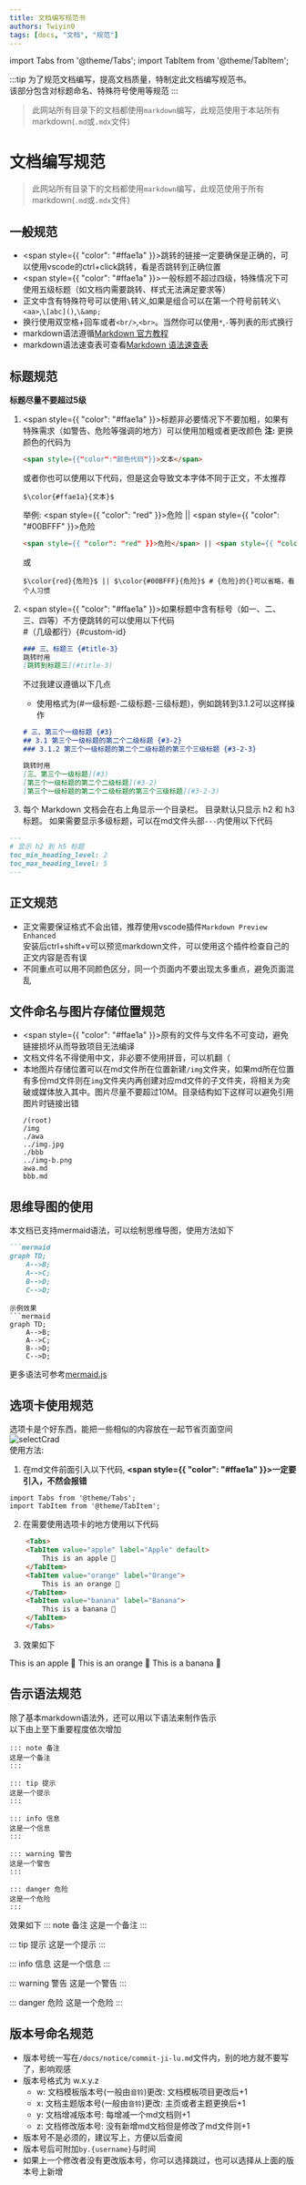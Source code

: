 ```yaml
---
title: 文档编写规范书
authors: Twiyin0
tags: [docs, "文档", "规范"]
---
```


import Tabs from '@theme/Tabs';
import TabItem from '@theme/TabItem';

:::tip
为了规范文档编写，提高文档质量，特制定此文档编写规范书。  
该部分包含对标题命名、特殊符号使用等规范
:::

> 此网站所有目录下的文档都使用`markdown`编写，此规范使用于本站所有markdown(`.md`或`.mdx`文件)  

<!--truncate-->

# 文档编写规范
> 此网站所有目录下的文档都使用`markdown`编写，此规范使用于所有markdown(`.md`或`.mdx`文件)  

## 一般规范

* <span style={{ "color": "#ffae1a" }}>跳转的链接一定要确保是正确的</span>，可以使用vscode的ctrl+click跳转，看是否跳转到正确位置
* <span style={{ "color": "#ffae1a" }}>一般标题不超过四级</span>，特殊情况下可使用五级标题（如文档内需要跳转、样式无法满足要求等）
* 正文中含有特殊符号可以使用`\`转义,如果是组合可以在第一个符号前转义`\<aa>`,`\[abc]()`,`\&amp;`
* 换行使用双空格+回车或者`<br/>`,`<br>`。当然你可以使用`*`,`-`等列表的形式换行
* markdown语法遵循[Markdown 官方教程](https://markdown.com.cn/basic-syntax/)
* markdown语法速查表可查看[Markdown 语法速查表](https://markdown.com.cn/cheat-sheet.html)

## 标题规范
**标题尽量不要超过5级**
1. <span style={{ "color": "#ffae1a" }}>标题非必要情况下不要加粗</span>，如果有特殊需求（如警告、危险等强调的地方）可以使用加粗或者更改颜色
    **注:** 更换颜色的代码为  
    ```markdown
    <span style={{"color":"颜色代码"}}>文本</span>
    ```
    或者你也可以使用以下代码，但是这会导致文本字体不同于正文，不太推荐  
    ```
    $\color{#ffae1a}{文本}$
    ```
    举例: <span style={{ "color": "red" }}>危险</span> || <span style={{ "color": "#00BFFF" }}>危险</span>
    ```markdown
    <span style={{ "color": "red" }}>危险</span> || <span style={{ "color": "#00BFFF" }}>危险</span>
    ```
    或
    ```
    $\color{red}{危险}$ || $\color{#00BFFF}{危险}$ # {危险}的{}可以省略，看个人习惯
    ```

2. <span style={{ "color": "#ffae1a" }}>如果标题中含有标号（如一、二、三、四等）不方便跳转的可以使用以下代码</span>  
    #（几级都行）\{#custom-id}
    ```markdown
    ### 三、标题三 {#title-3}
    跳转时用
    [跳转到标题三](#title-3)
    ```

    不过我建议遵循以下几点
    - 使用格式为(#一级标题-二级标题-三级标题)，例如跳转到3.1.2可以这样操作  
    ```markdown
    # 三、第三个一级标题 {#3}
    ## 3.1 第三个一级标题的第二个二级标题 {#3-2}
    ### 3.1.2 第三个一级标题的第二个二级标题的第三个三级标题 {#3-2-3}

    跳转时用
    [三、第三个一级标题](#3)
    [第三个一级标题的第二个二级标题](#3-2)
    [第三个一级标题的第二个二级标题的第三个三级标题](#3-2-3)
    ```

3. 每个 Markdown 文档会在右上角显示一个目录栏。 目录默认只显示 h2 和 h3 标题。 如果需要显示多级标题，可以在md文件头部`---`内使用以下代码
```markdown
---
# 显示 h2 到 h5 标题
toc_min_heading_level: 2
toc_max_heading_level: 5
---
```

## 正文规范
- 正文需要保证格式不会出错，推荐使用vscode插件`Markdown Preview Enhanced`  
安装后ctrl+shift+v可以预览markdown文件，可以使用这个插件检查自己的正文内容是否有误
- 不同重点可以用不同颜色区分，同一个页面内不要出现太多重点，避免页面混乱

## 文件命名与图片存储位置规范
* <span style={{ "color": "#ffae1a" }}>原有的文件与文件名不可变动，避免链接损坏从而导致项目无法编译</span>
* 文档文件名不得使用中文，非必要不使用拼音，可以机翻（
* 本地图片存储位置可以在md文件所在位置新建`/img`文件夹，如果md所在位置有多份md文件则在`img`文件夹内再创建对应md文件的子文件夹，将相关为突破或媒体放入其中。图片尽量不要超过10M。目录结构如下这样可以避免引用图片时链接出错
    ```
    /(root)
    /img
    ./awa
    ../img.jpg
    ./bbb
    ../img-b.png
    awa.md
    bbb.md
    ```

## 思维导图的使用
本文档已支持mermaid语法，可以绘制思维导图，使用方法如下
```markdown
```mermaid
graph TD;
    A-->B;
    A-->C;
    B-->D;
    C-->D;
```
```
示例效果
```mermaid
graph TD;
    A-->B;
    A-->C;
    B-->D;
    C-->D;
```
更多语法可参考[mermaid.js](http://mermaid.js.org/intro/syntax-reference.html)

## 选项卡使用规范
选项卡是个好东西，能把一些相似的内容放在一起节省页面空间  
![selectCrad](./imgs/specificationDocs/slectCard.png)  
使用方法: 
1. 在md文件前面引入以下代码, **<span style={{ "color": "#ffae1a" }}>一定要引入，不然会报错</span>**
```
import Tabs from '@theme/Tabs';
import TabItem from '@theme/TabItem';
```
2. 在需要使用选项卡的地方使用以下代码
```html
    <Tabs>
    <TabItem value="apple" label="Apple" default>
        This is an apple 🍎
    </TabItem>
    <TabItem value="orange" label="Orange">
        This is an orange 🍊
    </TabItem>
    <TabItem value="banana" label="Banana">
        This is a banana 🍌
    </TabItem>
    </Tabs>
```
3. 效果如下  

<Tabs>
<TabItem value="apple" label="Apple" default>
    This is an apple 🍎
</TabItem>
<TabItem value="orange" label="Orange">
    This is an orange 🍊
</TabItem>
<TabItem value="banana" label="Banana">
    This is a banana 🍌
</TabItem>
</Tabs> 

## 告示语法规范
除了基本markdown语法外，还可以用以下语法来制作告示  
以下由上至下重要程度依次增加  

```
::: note 备注
这是一个备注
:::

::: tip 提示
这是一个提示
:::

::: info 信息
这是一个信息
:::

::: warning 警告
这是一个警告
:::

::: danger 危险
这是一个危险
:::
```

效果如下
::: note 备注
这是一个备注
:::

::: tip 提示
这是一个提示
:::

::: info 信息
这是一个信息
:::

::: warning 警告
这是一个警告
:::

::: danger 危险
这是一个危险
:::

## 版本号命名规范
* 版本号统一写在`/docs/notice/commit-ji-lu.md`文件内，别的地方就不要写了，影响观感
* 版本号格式为 w.x.y.z
    - w: 文档模板版本号(一般由`音铃`)更改: 文档模板项目更改后+1
    - x: 文档主题版本号(一般由`音铃`)更改: 主页或者主题更换后+1
    - y: 文档增减版本号: 每增减一个md文档则+1
    - z: 文档修改版本号: 没有新增md文档但是修改了md文件则+1
* 版本号不是必须的，建议写上，方便以后查阅
* 版本号后可附加`by.{username}`与时间
* 如果上一个修改者没有更改版本号，你可以选择跳过，也可以选择从上面的版本号上新增
